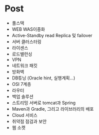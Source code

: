 # Post
- 풀스택
- WEB WAS이중화
- Active-Standby read Replica 및 failover
- 서버 클러스터링
- 라이센스
- 로드밸런싱
- VPN
- 네트워크 패킷
- 방화벽
- DB튜닝 (Oracle hint, 실행계획...)
- OSI 7계층
- 라우터
- 백업 솔루션
- 스트리밍 서버로 tomcat과 Spring
- Maven과 Gradle, 그리고 라이브러리의 배포
- Cloud 서비스
- 취약점 점검과 보안
- 웹 소켓
